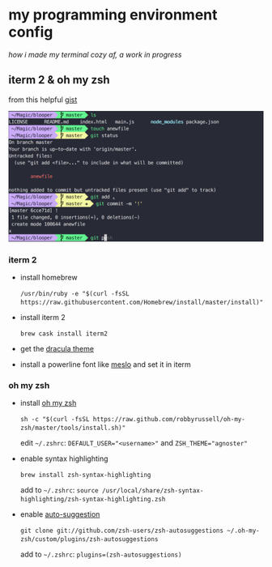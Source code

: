 # my programming environment config
_how i made my terminal cozy af, a work in progress_

## iterm 2 & oh my zsh
from this helpful [gist](https://gist.github.com/kevin-smets/8568070)

![screenshot](https://github.com/phucanhapril/config/raw/master/img/terminal-pt1.png "iterm 2 & oh my zsh screenshot")

### iterm 2
* install homebrew

  `/usr/bin/ruby -e "$(curl -fsSL https://raw.githubusercontent.com/Homebrew/install/master/install)"`

* install iterm 2

  `brew cask install iterm2`

* get the [dracula theme](https://draculatheme.com/iterm/)
* install a powerline font like [meslo](https://github.com/powerline/fonts/blob/master/Meslo%20Slashed/Meslo%20LG%20M%20Regular%20for%20Powerline.ttf) and set it in iterm

### oh my zsh
* install [oh my zsh](https://github.com/robbyrussell/oh-my-zsh)

  `sh -c "$(curl -fsSL https://raw.github.com/robbyrussell/oh-my-zsh/master/tools/install.sh)"`

  edit `~/.zshrc`: `DEFAULT_USER="<username>"` and `ZSH_THEME="agnoster"`

* enable syntax highlighting

  `brew install zsh-syntax-highlighting`

  add to `~/.zshrc`: `source /usr/local/share/zsh-syntax-highlighting/zsh-syntax-highlighting.zsh`

* enable [auto-suggestion](https://github.com/zsh-users/zsh-autosuggestions#oh-my-zsh)

  `git clone git://github.com/zsh-users/zsh-autosuggestions ~/.oh-my-zsh/custom/plugins/zsh-autosuggestions`

  add to `~/.zshrc`: `plugins=(zsh-autosuggestions)`
